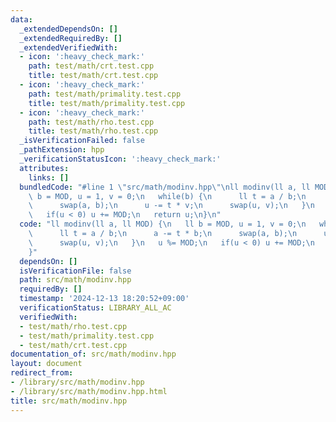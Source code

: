 ```yaml
---
data:
  _extendedDependsOn: []
  _extendedRequiredBy: []
  _extendedVerifiedWith:
  - icon: ':heavy_check_mark:'
    path: test/math/crt.test.cpp
    title: test/math/crt.test.cpp
  - icon: ':heavy_check_mark:'
    path: test/math/primality.test.cpp
    title: test/math/primality.test.cpp
  - icon: ':heavy_check_mark:'
    path: test/math/rho.test.cpp
    title: test/math/rho.test.cpp
  _isVerificationFailed: false
  _pathExtension: hpp
  _verificationStatusIcon: ':heavy_check_mark:'
  attributes:
    links: []
  bundledCode: "#line 1 \"src/math/modinv.hpp\"\nll modinv(ll a, ll MOD) {\n   ll\
    \ b = MOD, u = 1, v = 0;\n   while(b) {\n      ll t = a / b;\n      a -= t * b;\n\
    \      swap(a, b);\n      u -= t * v;\n      swap(u, v);\n   }\n   u %= MOD;\n\
    \   if(u < 0) u += MOD;\n   return u;\n}\n"
  code: "ll modinv(ll a, ll MOD) {\n   ll b = MOD, u = 1, v = 0;\n   while(b) {\n\
    \      ll t = a / b;\n      a -= t * b;\n      swap(a, b);\n      u -= t * v;\n\
    \      swap(u, v);\n   }\n   u %= MOD;\n   if(u < 0) u += MOD;\n   return u;\n\
    }"
  dependsOn: []
  isVerificationFile: false
  path: src/math/modinv.hpp
  requiredBy: []
  timestamp: '2024-12-13 18:20:52+09:00'
  verificationStatus: LIBRARY_ALL_AC
  verifiedWith:
  - test/math/rho.test.cpp
  - test/math/primality.test.cpp
  - test/math/crt.test.cpp
documentation_of: src/math/modinv.hpp
layout: document
redirect_from:
- /library/src/math/modinv.hpp
- /library/src/math/modinv.hpp.html
title: src/math/modinv.hpp
---
```

